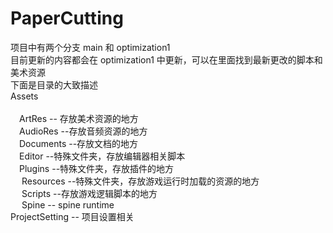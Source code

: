 # PaperCutting
项目中有两个分支 main 和 optimization1<br>
目前更新的内容都会在 optimization1 中更新，可以在里面找到最新更改的脚本和美术资源<br>
下面是目录的大致描述<br>
Assets<br>  
&emsp;ArtRes   -- 存放美术资源的地方<br>
&emsp;AudioRes --存放音频资源的地方<br>
&emsp;Documents --存放文档的地方<br>
&emsp;Editor --特殊文件夹，存放编辑器相关脚本<br>
&emsp;Plugins --特殊文件夹，存放插件的地方<br>
&emsp; Resources --特殊文件夹，存放游戏运行时加载的资源的地方<br>
&emsp; Scripts --存放游戏逻辑脚本的地方<br>
&emsp; Spine -- spine runtime <br>
ProjectSetting -- 项目设置相关 <br>

